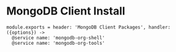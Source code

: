 
# MongoDB Client Install

    module.exports = header: 'MongoDB Client Packages', handler: ({options}) ->
      @service name: 'mongodb-org-shell'
      @service name: 'mongodb-org-tools'
